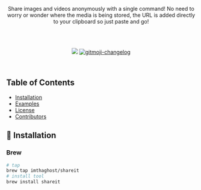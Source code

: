 <p align="center">
  <!-- <a href="https://goclone.herokuapp.com/">
    <img alt="jedi" src="docs/media/logo.png"> 
  </a> -->
</p>
<p align="center">
Share images and videos anonymously with a single command! No need to worry or wonder where the media is being stored, the URL is added directly to your clipboard so just paste and go!
</p>
<br>
<!-- <p align="center"><a href="https://goclone.herokuapp.com/">Official Website</a></p> -->
<br>
<p align="center">
   <a href="https://goreportcard.com/report/github.com/imthaghost/goclone"><img src="https://goreportcard.com/badge/github.com/imthaghost/goclone"></a>
   <a href="https://github.com/imthaghost/gitmoji-changelog">
    <img src="https://cdn.rawgit.com/sindresorhus/awesome/d7305f38d29fed78fa85652e3a63e154dd8e8829/media/badge.svg"alt="gitmoji-changelog">
  </a>
</p>
<br>

<!-- ![Example](/docs/media/fast.gif) -->

## Table of Contents

-   [Installation](#installation)
-   [Examples](#examples)
-   [License](#license)
-   [Contributors](#contributors)

## 🚀 Installation

### Brew

```bash
# tap
brew tap imthaghost/shareit
# install tool
brew install shareit
```
